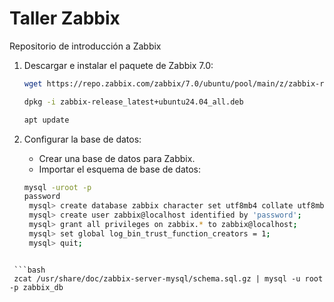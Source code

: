 # Taller Zabbix
Repositorio de introducción a Zabbix

1. Descargar e instalar el paquete de Zabbix 7.0:
   
   ```bash
   wget https://repo.zabbix.com/zabbix/7.0/ubuntu/pool/main/z/zabbix-release/zabbix-release_latest+ubuntu24.04_all.deb
   ```
   ```bash
   dpkg -i zabbix-release_latest+ubuntu24.04_all.deb
   ```
   ```bash
   apt update
   ```

2. Configurar la base de datos:
   - Crear una base de datos para Zabbix.
   - Importar el esquema de base de datos:
   
   ```bash
   mysql -uroot -p
   password
    mysql> create database zabbix character set utf8mb4 collate utf8mb4_bin;
    mysql> create user zabbix@localhost identified by 'password';
    mysql> grant all privileges on zabbix.* to zabbix@localhost;
    mysql> set global log_bin_trust_function_creators = 1;
    mysql> quit;
  ```

   ```bash
   zcat /usr/share/doc/zabbix-server-mysql/schema.sql.gz | mysql -u root -p zabbix_db
   ```

